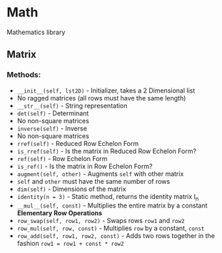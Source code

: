 # Math
Mathematics library
## Matrix
### Methods:
+ `__init__(self, lst2D)` - Initializer, takes a 2 Dimensional list
 + No ragged matrices (all rows must have the same length)
+ `__str__(self)` - String representation
+ `det(self)` - Determinant
 + No non-square matrices
+ `inverse(self)` - Inverse
 + No non-square matrices
+ `rref(self)` - Reduced Row Echelon Form
+ `is_rref(self)` - Is the matrix in Reduced Row Echelon Form?
+ `ref(self)` - Row Echelon Form
+ `is_ref()` - Is the matrix in Row Echelon Form?
+ `augment(self, other)` - Augments `self` with other matrix
 + `self` and `other` must have the same number of rows
+ `dim(self)` - Dimensions of the matrix
+ `identity(n = 3)` - Static method, returns the identity matrix I<sub>n</sub>
+ `__mul__(self, const)` - Multiplies the entire matrix by a constant
__Elementary Row Operations__
+ `row_swap(self, row1, row2)` - Swaps rows `row1` and `row2`
+ `row_mul(self, row, const)` - Multiplies `row` by a constant, `const`
+ `row_add(self, row1, row2, const)` - Adds two rows together in the fashion `row1 = row1 + const * row2`
